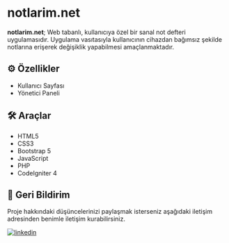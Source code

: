 # notlarim.net

**notlarim.net**; Web tabanlı, kullanıcıya özel bir sanal not defteri uygulamasıdır. Uygulama vasıtasıyla kullanıcının cihazdan bağımsız şekilde notlarına erişerek değişiklik yapabilmesi amaçlanmaktadır.
## ⚙️ Özellikler 

- Kullanıcı Sayfası
- Yönetici Paneli

## 🛠 Araçlar
- HTML5
- CSS3
- Bootstrap 5
- JavaScript
- PHP
- CodeIgniter 4
## 🔁 Geri Bildirim

Proje hakkındaki düşüncelerinizi paylaşmak isterseniz aşağıdaki iletişim adresinden benimle iletişim kurabilirsiniz.

[![linkedin](https://img.shields.io/badge/linkedin-0A66C2?style=for-the-badge&logo=linkedin&logoColor=white)](https://www.linkedin.com/in/hakankumas/)
